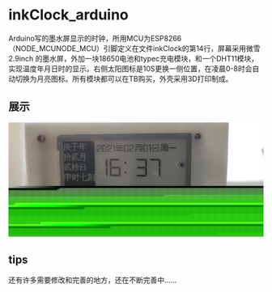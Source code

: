 # inkClock_arduino
Arduino写的墨水屏显示的时钟，所用MCU为ESP8266（NODE_MCUNODE_MCU）引脚定义在文件inkClock的第14行，屏幕采用微雪2.9inch 的墨水屏，外加一块18650电池和typec充电模块，和一个DHT11模块，实现温度年月日时的显示。右侧太阳图标是10S更换一侧位置，在凌晨0-8时会自动切换为月亮图标。所有模块都可以在TB购买，外壳采用3D打印制成。

## 展示
![展示图片](https://github.com/Pidbid/inkClock_arduino/blob/main/pics/demo.jpg)

## tips
还有许多需要修改和完善的地方，还在不断完善中……